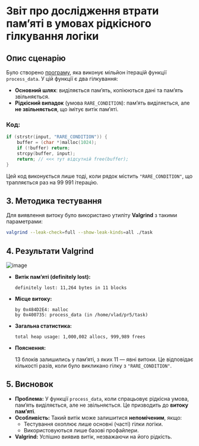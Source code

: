 # Звіт про дослідження втрати пам’яті в умовах рідкісного гілкування логіки

## Опис сценарію

Було створено [програму](https://github.com/VladHume/pr5/blob/main/task.c), яка виконує мільйон ітерацій функції `process_data`. У цій функції є два гілкування:

- **Основний шлях**: виділяється пам’ять, копіюються дані та пам’ять звільняється.
- **Рідкісний випадок** (умова `RARE_CONDITION`): пам’ять виділяється, але **не звільняється**, що імітує витік пам’яті.

### Код:

```c
if (strstr(input, "RARE_CONDITION")) {
    buffer = (char *)malloc(1024);
    if (!buffer) return;
    strcpy(buffer, input);
    return; // <<< тут відсутній free(buffer);
}
```

Цей код виконується лише тоді, коли рядок містить `"RARE_CONDITION"`, що трапляється раз на 99 991 ітерацію.

## 3. Методика тестування

Для виявлення витоку було використано утиліту **Valgrind** з такими параметрами:

```bash
valgrind --leak-check=full --show-leak-kinds=all ./task
```

## 4. Результати Valgrind
![image](https://github.com/user-attachments/assets/2ae10c12-9d24-4c33-b5f0-52b22a944ea9)


- **Витік пам’яті (definitely lost):**

  ```
  definitely lost: 11,264 bytes in 11 blocks
  ```

- **Місце витоку:**

  ```
  by 0x484D2E4: malloc
  by 0x400735: process_data (in /home/vlad/pr5/task)
  ```

- **Загальна статистика:**

  ```
  total heap usage: 1,000,002 allocs, 999,989 frees
  ```

- **Пояснення:**

  13 блоків залишились у пам’яті, з яких 11 — явні витоки. Це відповідає кількості разів, коли було викликано гілку з `"RARE_CONDITION"`.

## 5. Висновок

- **Проблема:** У функції `process_data`, коли спрацьовує рідкісна умова, пам’ять виділяється, але не звільняється. Це призводить до **витоку пам’яті**.
- **Особливість:** Такий витік може залишитися **непоміченим**, якщо:
  - Тестування охоплює лише основні (часті) гілки логіки.
  - Використовуються лише базові профайлери.
- **Valgrind:** Успішно виявив витік, незважаючи на його рідкість.

